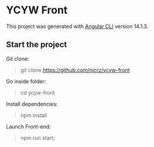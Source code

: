 # YCYW Front

This project was generated with [Angular CLI](https://github.com/angular/angular-cli) version 14.1.3.

## Start the project

Git clone:

> git clone https://github.com/nicrz/ycyw-front

Go inside folder:

> cd ycyw-front

Install dependencies:

> npm install

Launch Front-end:

> npm run start;
